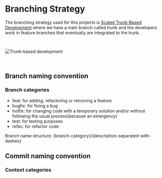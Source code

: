 # Branching Strategy

The branching strategy used for this projects is [Scaled Trunk-Based Development](https://trunkbaseddevelopment.com/#scaled-trunk-based-development) where we have a main branch called trunk and the developers work in feature branches that eventually are integrated to the trunk.

<br>

![Trunk-based development](https://trunkbaseddevelopment.com/trunk1c.png)

<br>

## Branch naming convention

### Branch categories

- feat: for adding, refactoring or removing a feature
- bugfix: for fixing a bug
- hotfix: for changing code with a temporary solution and/or without following the usual process(because an emergency)
- test: for testing purposes
- refac: for refactor code

Branch name structure: {branch-category}/{description-separated-with-dashes}

## Commit naming convention

### Context categories 
